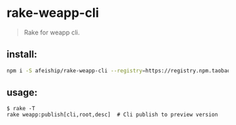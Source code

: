 # rake-weapp-cli
> Rake for weapp cli.

## install:
```bash
npm i -S afeiship/rake-weapp-cli --registry=https://registry.npm.taobao.org
```

## usage:
~~~
$ rake -T
rake weapp:publish[cli,root,desc]  # Cli publish to preview version
~~~
